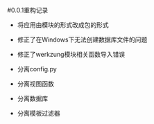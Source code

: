#0.0.1重构记录

+ 将应用由模块的形式改成包的形式
+ 修正了在Windows下无法创建数据库文件的问题
+ 修正了werkzung模块相关函数导入错误

+ 分离config.py

+ 分离视图函数

+ 分离数据库

+ 分离模板过滤器

